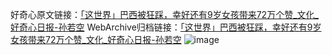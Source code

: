 好奇心原文链接：[「这世界」巴西被狂踩，幸好还有9岁女孩带来72万个赞_文化_好奇心日报-孙若空](https://www.qdaily.com/articles/1451.html)
WebArchive归档链接：[「这世界」巴西被狂踩，幸好还有9岁女孩带来72万个赞_文化_好奇心日报-孙若空](http://web.archive.org/web/20171018151711/http://www.qdaily.com/articles/1451.html)
![image](http://ww3.sinaimg.cn/large/007d5XDply1g3v4emiisaj30u03klb29)